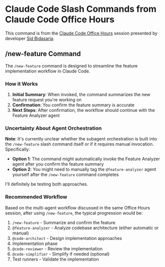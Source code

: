 # Claude Code Slash Commands from Claude Code Office Hours

This command is from the [Claude Code Office Hours](https://x.com/trq212/status/1951037643061600710) session presented by developer [Sid Bidasaria](https://x.com/sidbidasaria).

## /new-feature Command

The `/new-feature` command is designed to streamline the feature implementation workflow in Claude Code. 

### How it Works

1. **Initial Summary**: When invoked, the command summarizes the new feature request you're working on
2. **Confirmation**: You confirm the feature summary is accurate
3. **Next Steps**: After confirmation, the workflow should continue with the Feature Analyzer agent

### Uncertainty About Agent Orchestration

**Note**: It's currently unclear whether the subagent orchestration is built into the `/new-feature` slash command itself or if it requires manual invocation. Specifically:

- **Option 1**: The command might automatically invoke the Feature Analyzer agent after you confirm the feature summary
- **Option 2**: You might need to manually tag the `@feature-analyzer` agent yourself after the `/new-feature` command completes

I'll definitely be testing both approaches. 

### Recommended Workflow

Based on the multi-agent workflow discussed in the same Office Hours session, after using `/new-feature`, the typical progression would be:

1. `/new-feature` - Summarize and confirm the feature
2. `@feature-analyzer` - Analyze codebase architecture (either automatic or manual)
3. `@code-architect` - Design implementation approaches
4. Implementation phase
5. `@code-reviewer` - Review the implementation
6. `@code-simplifier` - Simplify if needed (optional)
7. Test runners - Validate the implementation